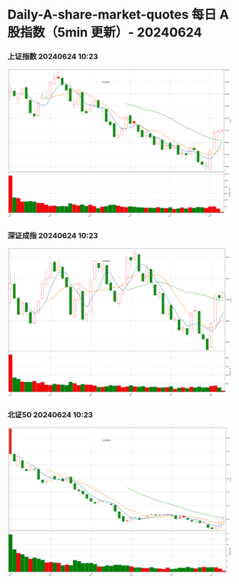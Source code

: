 
# Daily-A-share-market-quotes 每日 A 股指数（5min 更新）- 20240624

### 上证指数 20240624 10:23
![](./fig/2024/6/20240624-sh000001.png)

### 深证成指 20240624 10:23
![](./fig/2024/6/20240624-sz399001.png)

### 北证50 20240624 10:23
![](./fig/2024/6/20240624-bj899050.png)
